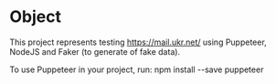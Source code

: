 # Object
This project represents testing https://mail.ukr.net/ using Puppeteer, NodeJS and Faker (to generate of fake data).

To use Puppeteer in your project, run:
npm install --save puppeteer
